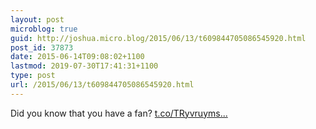 ```yaml
---
layout: post
microblog: true
guid: http://joshua.micro.blog/2015/06/13/t609844705086545920.html
post_id: 37873
date: 2015-06-14T09:08:02+1100
lastmod: 2019-07-30T17:41:31+1100
type: post
url: /2015/06/13/t609844705086545920.html
---
```

Did you know that you have a fan? [t.co/TRyvruyms...](http://t.co/TRyvruymsh)

